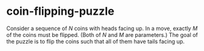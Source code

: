 coin-flipping-puzzle
====================

Consider a sequence of _N_ coins with heads facing up. In a move, exactly _M_
of the coins must be flipped. (Both of _N_ and _M_ are parameters.) The goal of
the puzzle is to flip the coins such that all of them have tails facing up. 